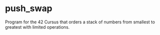 # push_swap
Program for the 42 Cursus that orders a stack of numbers from smallest to greatest with limited operations.
